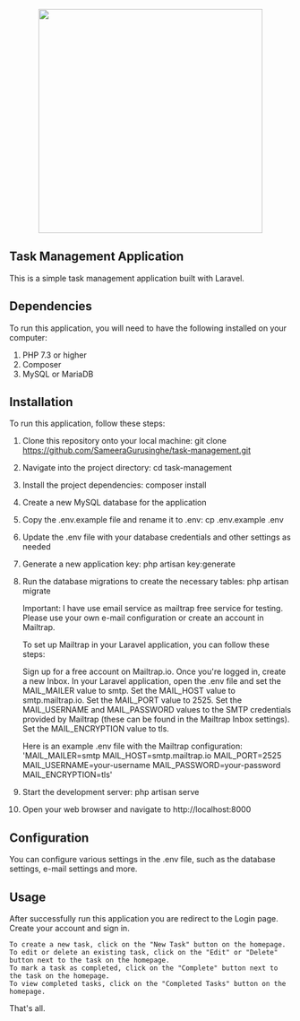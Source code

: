 <p align="center"><a href="https://laravel.com" target="_blank"><img src="https://raw.githubusercontent.com/laravel/art/master/logo-lockup/5%20SVG/2%20CMYK/1%20Full%20Color/laravel-logolockup-cmyk-red.svg" width="400"></a></p>

## Task Management Application
This is a simple task management application built with Laravel.

## Dependencies
To run this application, you will need to have the following installed on your computer:

1. PHP 7.3 or higher
2. Composer
3. MySQL or MariaDB

## Installation
To run this application, follow these steps:

1. Clone this repository onto your local machine: git clone https://github.com/SameeraGurusinghe/task-management.git
2. Navigate into the project directory: cd task-management
3. Install the project dependencies: composer install
4. Create a new MySQL database for the application
5. Copy the .env.example file and rename it to .env: cp .env.example .env
6. Update the .env file with your database credentials and other settings as needed
7. Generate a new application key: php artisan key:generate
8. Run the database migrations to create the necessary tables: php artisan migrate

    Important: I have use email service as mailtrap free service for testing. Please use your own e-mail configuration or create an account in Mailtrap.

    To set up Mailtrap in your Laravel application, you can follow these steps:

    Sign up for a free account on Mailtrap.io.
    Once you're logged in, create a new Inbox.
    In your Laravel application, open the .env file and set the MAIL_MAILER value to smtp.
    Set the MAIL_HOST value to smtp.mailtrap.io.
    Set the MAIL_PORT value to 2525.
    Set the MAIL_USERNAME and MAIL_PASSWORD values to the SMTP credentials provided by Mailtrap (these can be found in the Mailtrap Inbox settings).
    Set the MAIL_ENCRYPTION value to tls.

    Here is an example .env file with the Mailtrap configuration:
    'MAIL_MAILER=smtp
    MAIL_HOST=smtp.mailtrap.io
    MAIL_PORT=2525
    MAIL_USERNAME=your-username
    MAIL_PASSWORD=your-password
    MAIL_ENCRYPTION=tls'

9. Start the development server: php artisan serve
10. Open your web browser and navigate to http://localhost:8000

## Configuration
You can configure various settings in the .env file, such as the database settings, e-mail settings and more.

## Usage
After successfully run this application you are redirect to the Login page. Create your account and sign in.

    To create a new task, click on the "New Task" button on the homepage.
    To edit or delete an existing task, click on the "Edit" or "Delete" button next to the task on the homepage.
    To mark a task as completed, click on the "Complete" button next to the task on the homepage.
    To view completed tasks, click on the "Completed Tasks" button on the homepage.

That's all.